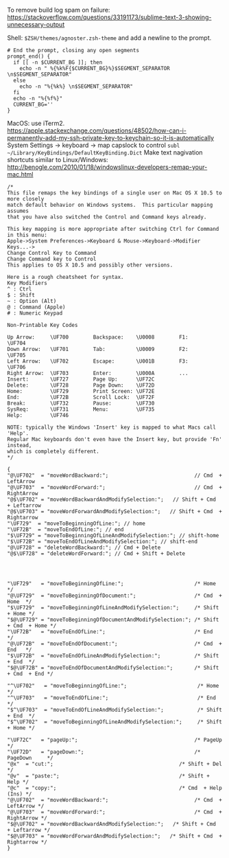 
To remove build log spam on failure: https://stackoverflow.com/questions/33191173/sublime-text-3-showing-unnecessary-output

Shell:
`$ZSH/themes/agnoster.zsh-theme` and add a newline to the prompt.

    # End the prompt, closing any open segments
    prompt_end() {
      if [[ -n $CURRENT_BG ]]; then
        echo -n " %{%k%F{$CURRENT_BG}%}$SEGMENT_SEPARATOR \n$SEGMENT_SEPARATOR"
      else
        echo -n "%{%k%} \n$SEGMENT_SEPARATOR"
      fi
      echo -n "%{%f%}"
      CURRENT_BG=''
    }



MacOS:
use iTerm2.
https://apple.stackexchange.com/questions/48502/how-can-i-permanently-add-my-ssh-private-key-to-keychain-so-it-is-automatically
System Settings -> keyboard -> map capslock to control
`subl ~/Library/KeyBindings/DefaultKeyBinding.Dict`
Make text nagivation shortcuts similar to Linux/Windows: http://benogle.com/2010/01/18/windowslinux-developers-remap-your-mac.html


    /*
    This file remaps the key bindings of a single user on Mac OS X 10.5 to more closely
    match default behavior on Windows systems.  This particular mapping assumes
    that you have also switched the Control and Command keys already.

    This key mapping is more appropriate after switching Ctrl for Command in this menu:
    Apple->System Preferences->Keyboard & Mouse->Keyboard->Modifier Keys...->
    Change Control Key to Command
    Change Command key to Control
    This applies to OS X 10.5 and possibly other versions.

    Here is a rough cheatsheet for syntax.
    Key Modifiers
    ^ : Ctrl
    $ : Shift
    ~ : Option (Alt)
    @ : Command (Apple)
    # : Numeric Keypad

    Non-Printable Key Codes

    Up Arrow:     \UF700        Backspace:    \U0008        F1:           \UF704
    Down Arrow:   \UF701        Tab:          \U0009        F2:           \UF705
    Left Arrow:   \UF702        Escape:       \U001B        F3:           \UF706
    Right Arrow:  \UF703        Enter:        \U000A        ...
    Insert:       \UF727        Page Up:      \UF72C
    Delete:       \UF728        Page Down:    \UF72D
    Home:         \UF729        Print Screen: \UF72E
    End:          \UF72B        Scroll Lock:  \UF72F
    Break:        \UF732        Pause:        \UF730
    SysReq:       \UF731        Menu:         \UF735
    Help:         \UF746

    NOTE: typically the Windows 'Insert' key is mapped to what Macs call 'Help'.
    Regular Mac keyboards don't even have the Insert key, but provide 'Fn' instead,
    which is completely different.
    */

    {
    "@\UF702"  = "moveWordBackward:";                            // Cmd  + LeftArrow
    "@\UF703"  = "moveWordForward:";                             // Cmd  + RightArrow
    "@$\UF702" = "moveWordBackwardAndModifySelection:";   // Shift + Cmd  + Leftarrow
    "@$\UF703" = "moveWordForwardAndModifySelection:";   // Shift + Cmd  + Rightarrow
    "\UF729"  = "moveToBeginningOfLine:"; // home
    "\UF72B"  = "moveToEndOfLine:"; // end
    "$\UF729" = "moveToBeginningOfLineAndModifySelection:"; // shift-home
    "$\UF72B" = "moveToEndOfLineAndModifySelection:"; // shift-end
    "@\UF728" = "deleteWordBackward:"; // Cmd + Delete
    "@$\UF728" = "deleteWordForward:"; // Cmd + Shift + Delete




    "\UF729"   = "moveToBeginningOfLine:";                       /* Home         */
    "@\UF729"  = "moveToBeginningOfDocument:";                   /* Cmd  + Home  */
    "$\UF729"  = "moveToBeginningOfLineAndModifySelection:";     /* Shift + Home */
    "$@\UF729" = "moveToBeginningOfDocumentAndModifySelection:"; /* Shift + Cmd  + Home */
    "\UF72B"   = "moveToEndOfLine:";                             /* End          */
    "@\UF72B"  = "moveToEndOfDocument:";                         /* Cmd  + End   */
    "$\UF72B"  = "moveToEndOfLineAndModifySelection:";           /* Shift + End  */
    "$@\UF72B" = "moveToEndOfDocumentAndModifySelection:";       /* Shift + Cmd  + End */

    "^\UF702"   = "moveToBeginningOfLine:";                       /* Home         */
    "^\UF703"   = "moveToEndOfLine:";                             /* End          */
    "$^\UF703"  = "moveToEndOfLineAndModifySelection:";           /* Shift + End  */
    "$^\UF702"  = "moveToBeginningOfLineAndModifySelection:";     /* Shift + Home */

    "\UF72C"   = "pageUp:";                                      /* PageUp       */
    "\UF72D"   = "pageDown:";                                    /* PageDown     */
    "@x"  = "cut:";                                         /* Shift + Del  */
    "@v"  = "paste:";                                       /* Shift + Help */
    "@c"  = "copy:";                                        /* Cmd  + Help (Ins) */
    "@\UF702"  = "moveWordBackward:";                            /* Cmd  + LeftArrow */
    "@\UF703"  = "moveWordForward:";                             /* Cmd  + RightArrow */
    "$@\UF702" = "moveWordBackwardAndModifySelection:";   /* Shift + Cmd  + Leftarrow */
    "$@\UF703" = "moveWordForwardAndModifySelection:";   /* Shift + Cmd  + Rightarrow */
    }
